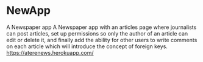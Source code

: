 # NewApp
A Newspaper app
A Newspaper app with an articles page where journalists can post
articles, set up permissions so only the author of an article can edit or delete it, and finally add
the ability for other users to write comments on each article which will introduce the concept
of foreign keys. https://aterenews.herokuapp.com/
